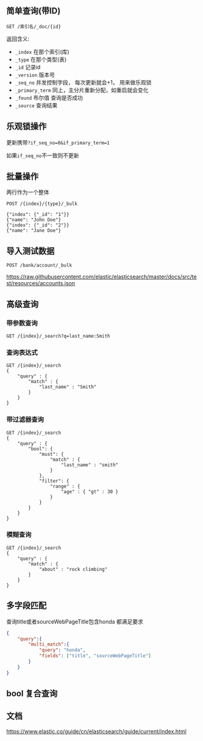 ## 简单查询(带ID)
```
GET /索引名/_doc/{id}
```

返回含义:
- `_index`        在那个索引(库)
- `_type`         在那个类型(表)
- `_id`           记录id
- `_version`      版本号
- `_seq_no`       并发控制字段， 每次更新就会+1， 用来做乐观锁
- `_primary_term` 同上，主分片重新分配，如重启就会变化
- `_found`         布尔值 查询是否成功
- `_source`  查询结果



## 乐观锁操作

更新携带`?if_seq_no=0&if_primary_term=1`

如果`if_seq_no`不一致则不更新


## 批量操作
两行作为一个整体
```
POST /{index}/{type}/_bulk

{"index": {"_id": "1"}}
{"name": "John Doe"}
{"index": {"_id": "2"}}
{"name": "Jane Doe"}
```

## 导入测试数据
```
POST /bank/account/_bulk
```
https://raw.githubusercontent.com/elastic/elasticsearch/master/docs/src/test/resources/accounts.json


## 高级查询


### 带参数查询
```
GET /{index}/_search?q=last_name:Smith
```

### 查询表达式
```
GET /{index}/_search
{
    "query" : {
        "match" : {
            "last_name" : "Smith"
        }
    }
}
```


### 带过滤器查询
```
GET /{index}/_search
{
    "query" : {
        "bool": {
            "must": {
                "match" : {
                    "last_name" : "smith" 
                }
            },
            "filter": {
                "range" : {
                    "age" : { "gt" : 30 } 
                }
            }
        }
    }
}
```

### 模糊查询
```
GET /{index}/_search
{
    "query" : {
        "match" : {
            "about" : "rock climbing"
        }
    }
}
```

## 多字段匹配
查询title或者sourceWebPageTitle包含honda 都满足要求
```json
{
    "query":{
        "multi_match":{
            "query": "honda",
            "fields": ["title", "sourceWebPageTitle"]
        }
    }
}
```

## bool 复合查询



## 文档
https://www.elastic.co/guide/cn/elasticsearch/guide/current/index.html